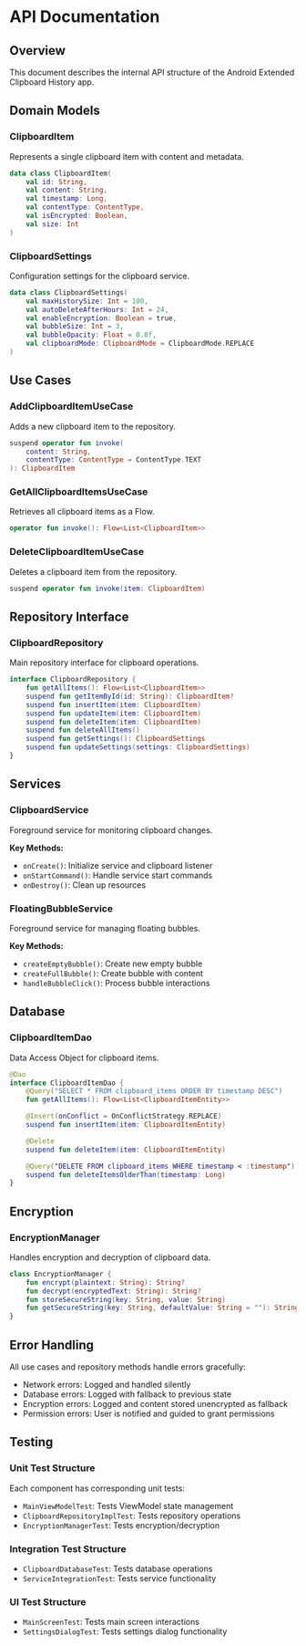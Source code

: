 # API Documentation

## Overview

This document describes the internal API structure of the Android Extended Clipboard History app.

## Domain Models

### ClipboardItem

Represents a single clipboard item with content and metadata.

```kotlin
data class ClipboardItem(
    val id: String,
    val content: String,
    val timestamp: Long,
    val contentType: ContentType,
    val isEncrypted: Boolean,
    val size: Int
)
```

### ClipboardSettings

Configuration settings for the clipboard service.

```kotlin
data class ClipboardSettings(
    val maxHistorySize: Int = 100,
    val autoDeleteAfterHours: Int = 24,
    val enableEncryption: Boolean = true,
    val bubbleSize: Int = 3,
    val bubbleOpacity: Float = 0.8f,
    val clipboardMode: ClipboardMode = ClipboardMode.REPLACE
)
```

## Use Cases

### AddClipboardItemUseCase

Adds a new clipboard item to the repository.

```kotlin
suspend operator fun invoke(
    content: String, 
    contentType: ContentType = ContentType.TEXT
): ClipboardItem
```

### GetAllClipboardItemsUseCase

Retrieves all clipboard items as a Flow.

```kotlin
operator fun invoke(): Flow<List<ClipboardItem>>
```

### DeleteClipboardItemUseCase

Deletes a clipboard item from the repository.

```kotlin
suspend operator fun invoke(item: ClipboardItem)
```

## Repository Interface

### ClipboardRepository

Main repository interface for clipboard operations.

```kotlin
interface ClipboardRepository {
    fun getAllItems(): Flow<List<ClipboardItem>>
    suspend fun getItemById(id: String): ClipboardItem?
    suspend fun insertItem(item: ClipboardItem)
    suspend fun updateItem(item: ClipboardItem)
    suspend fun deleteItem(item: ClipboardItem)
    suspend fun deleteAllItems()
    suspend fun getSettings(): ClipboardSettings
    suspend fun updateSettings(settings: ClipboardSettings)
}
```

## Services

### ClipboardService

Foreground service for monitoring clipboard changes.

**Key Methods:**
- `onCreate()`: Initialize service and clipboard listener
- `onStartCommand()`: Handle service start commands
- `onDestroy()`: Clean up resources

### FloatingBubbleService

Foreground service for managing floating bubbles.

**Key Methods:**
- `createEmptyBubble()`: Create new empty bubble
- `createFullBubble()`: Create bubble with content
- `handleBubbleClick()`: Process bubble interactions

## Database

### ClipboardItemDao

Data Access Object for clipboard items.

```kotlin
@Dao
interface ClipboardItemDao {
    @Query("SELECT * FROM clipboard_items ORDER BY timestamp DESC")
    fun getAllItems(): Flow<List<ClipboardItemEntity>>

    @Insert(onConflict = OnConflictStrategy.REPLACE)
    suspend fun insertItem(item: ClipboardItemEntity)

    @Delete
    suspend fun deleteItem(item: ClipboardItemEntity)

    @Query("DELETE FROM clipboard_items WHERE timestamp < :timestamp")
    suspend fun deleteItemsOlderThan(timestamp: Long)
}
```

## Encryption

### EncryptionManager

Handles encryption and decryption of clipboard data.

```kotlin
class EncryptionManager {
    fun encrypt(plaintext: String): String?
    fun decrypt(encryptedText: String): String?
    fun storeSecureString(key: String, value: String)
    fun getSecureString(key: String, defaultValue: String = ""): String
}
```

## Error Handling

All use cases and repository methods handle errors gracefully:

- Network errors: Logged and handled silently
- Database errors: Logged with fallback to previous state
- Encryption errors: Logged and content stored unencrypted as fallback
- Permission errors: User is notified and guided to grant permissions

## Testing

### Unit Test Structure

Each component has corresponding unit tests:

- `MainViewModelTest`: Tests ViewModel state management
- `ClipboardRepositoryImplTest`: Tests repository operations
- `EncryptionManagerTest`: Tests encryption/decryption

### Integration Test Structure

- `ClipboardDatabaseTest`: Tests database operations
- `ServiceIntegrationTest`: Tests service functionality

### UI Test Structure

- `MainScreenTest`: Tests main screen interactions
- `SettingsDialogTest`: Tests settings dialog functionality
